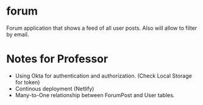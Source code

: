 # forum

Forum application that shows a feed of all user posts. Also will allow to filter by email.

# Notes for Professor
- Using Okta for authentication and authorization. (Check Local Storage for token)
- Continous deployment (Netlify)
- Many-to-One relationship between ForumPost and User tables.

